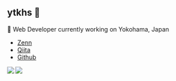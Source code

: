 ## ytkhs 👋

🔭 Web Developer currently working on Yokohama, Japan

- [Zenn](https://zenn.dev/ytkhs)
- [Qiita](https://qiita.com/ytkhs)
- [Github](https://api.github.com/users/ytkhs)

<a href="https://github.com/anuraghazra/github-readme-stats">
  <img align="left" src="https://github-readme-stats.vercel.app/api?username=ytkhs&count_private=true&show_icons=true" />
</a>
<a href="https://github.com/anuraghazra/github-readme-stats">
  <img align="left" src="https://github-readme-stats.vercel.app/api/top-langs/?username=ytkhs" />
</a>
